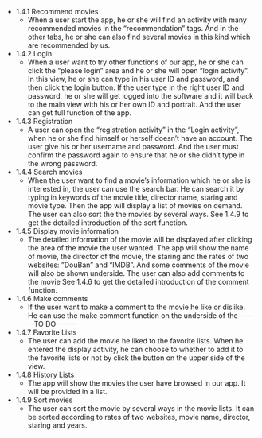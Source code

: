 * 1.4.1 Recommend movies
	* When a user start the app, he or she will find an activity with many recommended movies in the “recommendation” tags. And in the other tabs, he or she can also find several movies in this kind which are recommended by us.
* 1.4.2 Login
	* When a user want to try other functions of our app, he or she can click the ”please login” area and he or she will open “login activity”. In this view, he or she can type in his user ID and password, and then click the login button. If the user type in the right user ID and password, he or she will get logged into the software and it will back to the main view with his or her own ID and portrait. And the user can get full function of the app.
* 1.4.3 Registration
	* A user can open the “registration activity” in the “Login activity”, when he or she find himself or herself doesn’t have an account. The user give his or her username and password. And the user must confirm the password again to ensure that he or she didn’t type in the wrong password.
* 1.4.4 Search movies
	* When the user want to find a movie’s information which he or she is interested in, the user can use the search bar. He can search it by typing in keywords of the movie title, director name, staring and movie type. Then the app will display a list of movies on demand. The user can also sort the the movies by several ways.
See 1.4.9 to get the detailed introduction of the sort function.
* 1.4.5 Display movie information
	* The detailed information of the movie will be displayed after clicking the area of the movie the user wanted. The app will show the name of movie, the director of the movie, the staring and the rates of two websites: ”DouBan” and “IMDB”. And some comments of the movie will also be shown underside. The user can also add comments to the movie
See 1.4.6 to get the detailed introduction of the comment function.
* 1.4.6 Make comments
	* If the user want to make a comment to the movie he like or dislike. He can use the make comment function on the underside of the 
------TO DO------
* 1.4.7 Favorite Lists
	* The user can add the movie he liked to the favorite lists. When he entered the display activity, he can choose to whether to add it to the favorite lists or not by click the button on the upper side of the view. 
* 1.4.8 History Lists
	* The app will show the movies the user have browsed in our app. It will be provided in a list.
* 1.4.9 Sort movies
	* The user can sort the movie by several ways in the movie lists. It can be sorted according to rates of two websites, movie name, director, staring and years.
